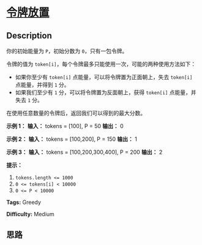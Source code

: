 # [令牌放置][title]

## Description

你的初始能量为 `P`，初始分数为 `0`，只有一包令牌。

令牌的值为 `token[i]`，每个令牌最多只能使用一次，可能的两种使用方法如下：

  * 如果你至少有 `token[i]` 点能量，可以将令牌置为正面朝上，失去 `token[i]` 点能量，并得到 `1` 分。
  * 如果我们至少有 `1` 分，可以将令牌置为反面朝上，获得 `token[i]` 点能量，并失去 `1` 分。

在使用任意数量的令牌后，返回我们可以得到的最大分数。



**示例 1：**
            **输入：** tokens = [100], P = 50    **输出：** 0    

**示例 2：**
            **输入：** tokens = [100,200], P = 150    **输出：** 1    

**示例 3：**
            **输入：** tokens = [100,200,300,400], P = 200    **输出：** 2    



**提示：**

  1. `tokens.length <= 1000`
  2. `0 <= tokens[i] < 10000`
  3. `0 <= P < 10000`


**Tags:** Greedy

**Difficulty:** Medium

## 思路

[title]: https://leetcode-cn.com/problems/bag-of-tokens
